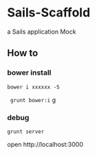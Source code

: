 # Sails-Scaffold

a Sails application Mock

## How to

### bower install

`` bower i xxxxxx -S ``

`` grunt bower:i``
g
### debug

`` grunt server ``

open http://localhost:3000